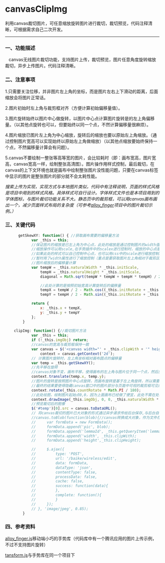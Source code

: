 # canvasClipImg
利用canvas裁切图片，可任意缩放旋转图片进行裁切，裁切预览，代码注释清晰，可根据需求自己二次开发。

---

### 一、功能描述
    canvas无线图片裁切功能，支持图片上传，裁切预览，图片任意角度旋转缩放裁切，异步上传图片。代码注释清晰。

### 二、注意事项 
1.只需要关注位移，并非图片左上角的坐标，而是图片左右上下滑动的距离，后面缩放会将图片正常话。

2.图片初始时左上角与裁剪框对齐（方便计算初始偏移量值）。

3.图片旋转始终以图片中心做旋转，以图片中心点计算图片旋转是的左上角偏移量。（以其他点旋转也可以，但要始终以同一个点，不然计算偏移量很麻烦）。

4.图片缩放已图片左上角为中心缩放，旋转后的缩放也要以原始左上角缩放。（通过控制图片宽高可以实现始终以原始左上角做缩放）（以其他点缩放要始终保持一个点，不然偏移量计算会有问题）。

5.canvas不要绘制一整张等高等宽的图片，会比较耗时（即：画布宽高，图片宽高，canvas宽高一样，绘制整张高清图）。图片操作用样式控制，最后裁切，在canvas的上下文环境也就是画布中绘制整张图片没性能问题，只要在canvas标签中显示的图片是整张图片的部分就不会太耗性能。

*搜索上传为实现，实现方式与本地图片类似，代码中有注释说明，页面的样式风格是项目中用到的样式风格。具体样式可自行设计。字体样式文件也是本项目用到的字体图标，与图片裁切功能关系不大。静态页中的裁剪框，可以用canvas画布画出一个，减少页面样式布局的复杂度（可参考[alloy_finger](https://github.com/AlloyTeam/AlloyFinger)项目中的图片裁切示例。）*

### 三、关键代码
``` javascript
      getSkewXY: function() { //获取画布需要的偏移量方法
			var _this = this;
			//保证图片的缩放是已左上角为中心点，此处的缩放是通过控制图片的width值进行的，可以保证以左上角为中心的。
			//缩放操作可以用scale,在手势插件中的scalex进行控制时，缩放的中心点是不定的，根据手势的变化而变化，无法进行计算，
			//如果此处的样式可以自己控制中心点，也可以用css中的scale进行缩放控制。
			//暂时用了width属性进行了缩放控制（重点是要获取图片左上角相对于裁剪区的坐标位置）
			//图片缩放后的偏移量计算
			var tempW = _this.naturalWidth * _this.initScale,
				tempH = _this.naturalHeight * _this.initScale,
				diagonal = Math.sqrt(tempW * tempW + tempH * tempH) / 2, //对角线长度的一半

				//此处计算的是按照初始宽高计算旋转后的偏移量
				tempX = tempW / 2 - Math.cos((_this.initRotate + _this.countRotate) * Math.PI / 180) * diagonal,
				tempY = tempH / 2 - Math.sin((_this.initRotate + _this.countRotate) * Math.PI / 180) * diagonal;

			return {
				x: _this.x + tempX,
				y: _this.y + tempY
			};
		}
    
    clipImg: function() {//裁切图片方法
			var _this = this;
			if (!_this.imgObj) return;
			//canvas的宽高与裁剪框保持一致
			var canvas = $('<canvas width="' + _this.clipWith + '" height="' + _this.clipHeight + '"></canvas>')[0],
				context = canvas.getContext('2d');
			// 计算图片旋转时，左上角坐标相对画布圆点的偏移量
			var temp = _this.getSkewXY();
			//先平移在旋转
			//canvas对象不变，画布平移，使得画布的左上角与图片位于同一个点，然后旋转画布，达到裁剪看中看到的图片部分与canvas绘制的部分一致
			context.translate(temp.x, temp.y);
			//图片的旋转是按照图片中心点旋转，而画布旋转是基于左上角旋转，所以需要先计算偏移量，在旋转
			//最终的结果要使得隐藏canvas窗口中的图片部分与页面中可视的裁剪框可见的图片部分保持一致，才能得到正确的裁剪图片
			context.rotate(_this.countRotate * Math.PI / 180);
			//此处绘图，绘制图片起始点0,0，因为上面画布已经做了便宜，此处不需在处理。将图像绘制在调整后的画布上
			context.drawImage(_this.imgObj, 0, 0, _this.naturalWidth * _this.initScale, _this.naturalHeight * _this.initScale);
			//预览裁切后的图像
			$('#temp')[0].src = canvas.toDataURL();
			// 将canvas裁切的图片已大对象的形式通过异步请求传给后台保存,与后台自行配合实现
			//canvas.toBlob(function(blob){//canvas转换成大对象，作为文件存储
			//     var formData = new FormData();
			//     formData.append('pic', blob);
			//     formData.append('lemmaId', _this.getQueryItem('lemmaId'));
			//     formData.append('width', _this.clipWith);
			//     formData.append('height',_this.clipHeight);

			//     $.ajax({
			//         type: 'POST',
			//         url: '/baike/wireless/edit',
			//         data: formData,
			//         dataType: 'json',
			//         contentType: false,
			//         processData: false,
			//         cache: false,
			//         success: function(data){
			//         },
			//         complete: function(){
			//         }
			//     });
			// }, 'image/jpeg', 0.85);
		}
```


### 四、参考资料
[alloy_finger.js](https://github.com/AlloyTeam/AlloyFinger)移动端小巧的手势库（代码库中有一个腾讯应用的图片上传示例，不过不支持图片旋转）

[tansform.js](https://github.com/AlloyTeam/AlloyFinger/tree/master/transformjs)与手势库在同一个项目下
